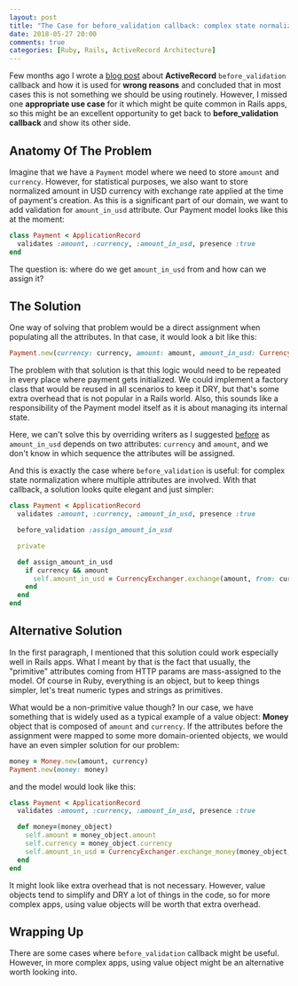 ```yaml
---
layout: post
title: "The Case for before_validation callback: complex state normalization"
date: 2018-05-27 20:00
comments: true
categories: [Ruby, Rails, ActiveRecord Architecture]
---
```


Few months ago I wrote a [blog post](https://karolgalanciak.com/blog/2017/10/29/the-case-against-exotic-usage-of-before-validate-callbacks/) about **ActiveRecord** `before_validation` callback and how it is used for  **wrong reasons** and concluded that in most cases this is not something we should be using routinely. However, I missed one **appropriate use case** for it which might be quite common in Rails apps, so this might be an excellent opportunity to get back to  **before_validation callback** and show its other side.

<!--more-->

## Anatomy Of The Problem

Imagine that we have a `Payment` model where we need to store `amount` and `currency`. However, for statistical purposes, we also want to store normalized amount in USD currency with exchange rate applied at the time of payment's creation. As this is a significant part of our domain, we want to add validation for `amount_in_usd` attribute. Our Payment model looks like this at the moment:

``` rb
class Payment < ApplicationRecord
  validates :amount, :currency, :amount_in_usd, presence :true
end
```

The question is: where do we get `amount_in_usd` from and how can we assign it?

## The Solution

One way of solving that problem would be a direct assignment when populating all the attributes. In that case, it would look a bit like this:

``` rb
Payment.new(currency: currency, amount: amount, amount_in_usd: CurrencyExchanger.exchange(amount, from: currency, to: "USD"))
```

The problem with that solution is that this logic would need to be repeated in every place where payment gets initialized. We could implement a factory class that would be reused in all scenarios to keep it DRY, but that's some extra overhead that is not popular in a Rails world. Also, this sounds like a responsibility of the Payment model itself as it is about managing its internal state.

Here, we can't solve this by overriding writers as I suggested [before](https://karolgalanciak.com/blog/2017/10/29/the-case-against-exotic-usage-of-before-validate-callbacks/) as `amount_in_usd` depends on two attributes: `currency` and `amount`, and we don't know in which sequence the attributes will be assigned.

And this is exactly the case where `before_validation` is useful: for complex state normalization where multiple attributes are involved. With that callback, a solution looks quite elegant and just simpler:

``` rb
class Payment < ApplicationRecord
  validates :amount, :currency, :amount_in_usd, presence :true

  before_validation :assign_amount_in_usd

  private

  def assign_amount_in_usd
    if currency && amount
      self.amount_in_usd = CurrencyExchanger.exchange(amount, from: currency, to: "USD")
    end
  end
end
```

## Alternative Solution

In the first paragraph, I mentioned that this solution could work especially well in Rails apps. What I meant by that is the fact that usually, the "primitive" attributes coming from HTTP params are mass-assigned to the model. Of course in Ruby, everything is an object, but to keep things simpler, let's treat numeric types and strings as primitives.

What would be a non-primitive value though? In our case, we have something that is widely used as a typical example of a value object: **Money** object that is composed of `amount` and `currency`.  If the attributes before the assignment were mapped to some more domain-oriented objects, we would have an even simpler solution for our problem:

``` rb
money = Money.new(amount, currency)
Payment.new(money: money)
```

and the model would look like this:

``` rb
class Payment < ApplicationRecord
  validates :amount, :currency, :amount_in_usd, presence :true

  def money=(money_object)
    self.amount = money_object.amount
    self.currency = money_object.currency
    self.amount_in_usd = CurrencyExchanger.exchange_money(money_object, to: "USD")
  end
end
```

It might look like extra overhead that is not necessary. However, value objects tend to simplify and DRY a lot of things in the code, so for more complex apps, using value objects will be worth that extra overhead.

## Wrapping Up

There are some cases where `before_validation` callback might be useful. However, in more complex apps, using value object might be an alternative worth looking into.
